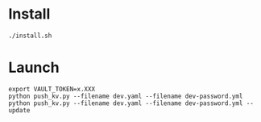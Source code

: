 # Install

```
./install.sh
```

# Launch

```
export VAULT_TOKEN=x.XXX
python push_kv.py --filename dev.yaml --filename dev-password.yml
python push_kv.py --filename dev.yaml --filename dev-password.yml --update
```
